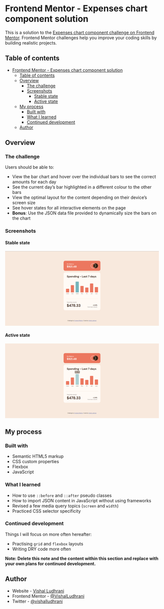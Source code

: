 # Frontend Mentor - Expenses chart component solution

This is a solution to the [Expenses chart component challenge on Frontend Mentor](https://www.frontendmentor.io/challenges/expenses-chart-component-e7yJBUdjwt). Frontend Mentor challenges help you improve your coding skills by building realistic projects. 

## Table of contents

- [Frontend Mentor - Expenses chart component solution](#frontend-mentor---expenses-chart-component-solution)
  - [Table of contents](#table-of-contents)
  - [Overview](#overview)
    - [The challenge](#the-challenge)
    - [Screenshots](#screenshots)
      - [Stable state](#stable-state)
      - [Active state](#active-state)
  - [My process](#my-process)
    - [Built with](#built-with)
    - [What I learned](#what-i-learned)
    - [Continued development](#continued-development)
  - [Author](#author)

## Overview

### The challenge

Users should be able to:

- View the bar chart and hover over the individual bars to see the correct amounts for each day
- See the current day’s bar highlighted in a different colour to the other bars
- View the optimal layout for the content depending on their device’s screen size
- See hover states for all interactive elements on the page
- **Bonus**: Use the JSON data file provided to dynamically size the bars on the chart

### Screenshots
#### Stable state

![](./screenshot-stable.png)

#### Active state
![](./screenshot-active.png)

## My process

### Built with

- Semantic HTML5 markup
- CSS custom properties
- Flexbox
- JavaScript

### What I learned

- How to use `::before` and `::after` pseudo classes
- How to import JSON content in JavaScript without using frameworks
- Revised a few media query topics (`screen` and `width`)
- Practiced CSS selector specificity

### Continued development

Things I will focus on more often hereafter:
- Practising `grid` and `flexbox` layouts
- Writing DRY code more often

**Note: Delete this note and the content within this section and replace with your own plans for continued development.**


## Author

- Website - [Vishal Ludhrani](https://vishalludhrani.github.io/vishalludhrani)
- Frontend Mentor - [@VishalLudhrani](https://www.frontendmentor.io/profile/VishalLudhrani)
- Twitter - [@vishalludhrani](https://www.twitter.com/vishalludhrani)
